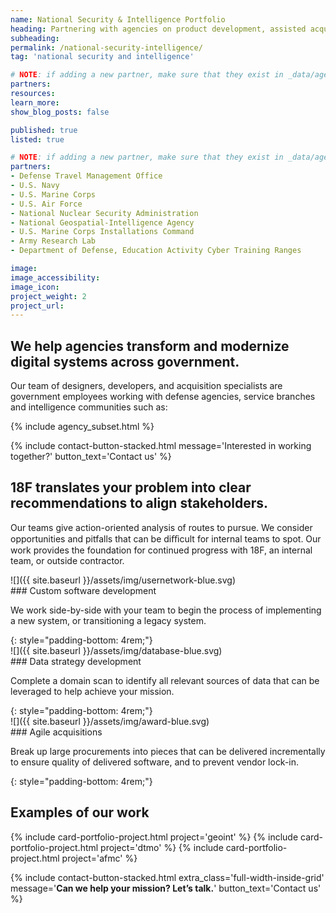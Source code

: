 ```yaml
---
name: National Security & Intelligence Portfolio
heading: Partnering with agencies on product development, assisted acquisitions & portfolio management.
subheading:
permalink: /national-security-intelligence/
tag: 'national security and intelligence'

# NOTE: if adding a new partner, make sure that they exist in _data/agencies.yml
partners:
resources:
learn_more:
show_blog_posts: false

published: true
listed: true

# NOTE: if adding a new partner, make sure that they exist in _data/agencies.yml
partners:
- Defense Travel Management Office
- U.S. Navy
- U.S. Marine Corps
- U.S. Air Force
- National Nuclear Security Administration
- National Geospatial-Intelligence Agency
- U.S. Marine Corps Installations Command
- Army Research Lab
- Department of Defense, Education Activity Cyber Training Ranges

image:
image_accessibility:
image_icon:
project_weight: 2
project_url:
---
```

<section class="grid-container" markdown="1">

## We help agencies transform and modernize digital systems across government.

Our team of designers, developers, and acquisition specialists are government employees working with defense agencies, service branches and intelligence communities such as:

{% include agency_subset.html %}

</section>

{% include contact-button-stacked.html message='Interested in working together?' button_text='Contact us' %}

<section class="grid-container padding-top-5" markdown="1">

## 18F translates your problem into clear recommendations to align stakeholders.

Our teams give action-oriented analysis of routes to pursue. We consider opportunities and pitfalls that can be diﬃcult for internal teams to spot. Our work provides the foundation for continued progress with 18F, an internal team, or outside contractor.

<div class="grid-container padding-bottom-3 portfolio-highlights">
<div class="grid-row">
<div class="tablet:grid-col-2" markdown="1">
![]({{ site.baseurl }}/assets/img/usernetwork-blue.svg)
</div>
<div class="tablet:grid-col-10" markdown="1">
### Custom software development

We work side-by-side with your team to begin the process of implementing a new system, or transitioning a legacy system.
</div>
</div>
</div>
{: style="padding-bottom: 4rem;"}

<div class="grid-container padding-bottom-3 portfolio-highlights">
<div class="grid-row">
<div class="tablet:grid-col-2" markdown="1">
![]({{ site.baseurl }}/assets/img/database-blue.svg)
</div>
<div class="tablet:grid-col-10" markdown="1">
### Data strategy development

Complete a domain scan to identify all relevant sources of data that can be leveraged to help achieve your mission.
</div>
</div>
</div>
{: style="padding-bottom: 4rem;"}

<div class="grid-container padding-bottom-3 portfolio-highlights">
<div class="grid-row">
<div class="tablet:grid-col-2" markdown="1">
![]({{ site.baseurl }}/assets/img/award-blue.svg)
</div>
<div class="tablet:grid-col-10" markdown="1">
### Agile acquisitions

Break up large procurements into pieces that can be delivered incrementally to ensure quality of delivered software, and to prevent vendor lock-in.
</div>
</div>
</div>
{: style="padding-bottom: 4rem;"}

</section>

<section class="usa-section background-gray">
  <section class="grid-container">
    <h2>Examples of our work</h2>
    <div class="grid-row grid-gap">
    {% include card-portfolio-project.html
       project='geoint'
    %}
    {% include card-portfolio-project.html
       project='dtmo'
    %}
    {% include card-portfolio-project.html
       project='afmc'
    %}
    </div>
  </section>
</section>

{% include contact-button-stacked.html extra_class='full-width-inside-grid' message='<b class="white-text">Can we help your mission? Let’s talk.</b>' button_text='Contact us' %}
